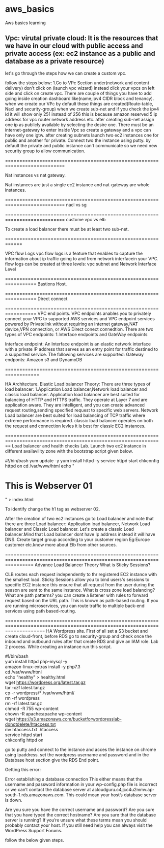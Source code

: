 # aws_basics
Aws basics learning

## Vpc: virutal private cloud: It is the resources that we have in our cloud with public access and private access (ex: ec2 instance as a public and database as a private resource)
let's go through the steps how we can create a custom vpc.

follow the steps below:
1.Go to VPc Section under(network and content delivery)
don't click on (launch vpc wizard) instead click your vpcs on left side and click on create vpc.
There are couple of things you have to add going inside creation dashboard like(name,ipv4 CIDR block and tenancy).
when we create our VPc by default these things are created(Route-table, Nacl and security-group)
when we create sub-net and if you check the ipv4 id it will show only 251 instead of 256 this is because amazon reserved 5 ip address for vpc router network address etc.
after creating sub-net assign one ip as publicly available by selecting the desire one.
There must be an internet-gateway to enter inside Vpc so create a gateway and a vpc can have only one igtw.
after creating subnets launch two ec2 instances one for public and another for private.
Connect two the instance using putty.
by default the private and public instance can't communicate so we need new security group to allow communication.

===========================================================================

Nat instances vs nat gateway.

Nat instances are just a single ec2 instance and nat-gateway are whole instances.

===========================================================================
nacl vs sg

===========================================================================
custome vpc vs elb

To create a load balancer there must be at least two sub-net.

============================================================

VPC flow Logs
vpc flow logs is a feature that enables to capture the information about ip traffic going to and from network interfacein your VPC.
flow logs can be created at three levels:
vpc
subnet and Network Interface Level

=================================================================
Bastions Host.

=================================================================
Direct connect

=================================================================
VPC end points.
VPC endpoints anables you to privately connect your VPC to supported AWS services and VPC endpoint services powered by Privatelink without requiring an internet gateway,NAT device,VPN connection, or AWS Direct conect connedtion.
There are two types of VPC endpoints:
1.Interface endpoints and GateWay endpoints

Interface endpoint: An Interface endpoint is an elastic network interface with a private IP address that serves as an entry point for traffic destined to a supported service. The following services are supported:
Gateway endponts: Amazon s3 and DynamoDB

==================================================================

HA Architecture.
Elastic Load balancer Theory:
There are three types of load balancer:
1.Application Load balancer,Network load balancer and classic load balancer.
Application load balancer are best suited for balancing of HTTP and HTTPS traffic. They operate at Layer 7 and are application aware. They are intelligent, and you can create advanced request routing,sending specified request to specific web servers.
Network Load balancer are best suited for load balancing of TCP traffic where extreme performance is required.
classic load balancer operates on both the request and connection levles it is best for classic EC2 instances.

==============================================================================================================
Load balancer and health checks Lab.
Launch two ec2 instance in different availavility zone with the bootstrap script given below.

#!/bin/bash
yum update -y
yum install httpd -y
service httpd start
chkconfig httpd on
cd /var/www/html
echo "<html><h1>This is Webserver 01</h1></html>" > index.html

To identify change the h1 tag as webserver 02.

After the creation of two ec2 instances go to Load balancer and note that there are three Load balancer: Application load balancer, Network Load balancer and Classic Load balancer.
Let's create a classic Load balancer.Mind that Load balancer dont have Ip address instead it will have DNS.
Create target group according to your customer region Eg:Europe customer etc.know more about Elb from other sources.

======================================================================================================================
Advance Load Balancer Theory
What is Sticky Sessions?

CLB routes each request independently to thr registered EC2 instance with the smallest load.
Sticky Sessions allow you to bind users's sessions to specific EC2 instance this ensure that all request from the user during the season are sent to the same instance.
What is cross zone load balancing?
What are path patterns?
you can create a listener with rules to forward request based on the URL path.
This is known as path-based routing. If you are running microservices, you can route traffic to multiple back-end services using path based-routing.

==========================================================================================================================
HA Wordpress site.
First of all set a S3 bucket and create cloud-front, before RDS go to security-group and check once the inbound and outbound rules after that create RDS and give an IAM role.
Lab 2 process.
While creating an instance run this script.

#!/bin/bash  
yum install httpd php-mysql -y  
amazon-linux-extras install -y php7.3  
cd /var/www/html  
echo "healthy" > healthy.html  
wget https://wordpress.org/latest.tar.gz  
tar -xzf latest.tar.gz  
cp -r wordpress/* /var/www/html/  
rm -rf wordpress  
rm -rf latest.tar.gz  
chmod -R 755 wp-content  
chown -R apache:apache wp-content  
wget https://s3.amazonaws.com/bucketforwordpresslab-donotdelete/htaccess.txt  
mv htaccess.txt .htaccess  
service httpd start  
chkconfig httpd on 

go to putty and connect to the instance and acces the instance on chrome using Ipaddress.
set the wordpress username and password and in the Database host section give the RDS End point.

Getting this error:

Error establishing a database connection
This either means that the username and password information in your wp-config.php file is incorrect or we can’t contact the database server at acloudguru.c4jjcc4u2mmv.ap-south-1.rds.amazonaws.com. This could mean your host’s database server is down.

Are you sure you have the correct username and password?
Are you sure that you have typed the correct hostname?
Are you sure that the database server is running?
If you’re unsure what these terms mean you should probably contact your host. If you still need help you can always visit the WordPress Support Forums.

follow the below given steps.



























